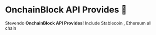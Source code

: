 # OnchainBlock API Provides 📜

Stevendo **OnchainBlock API Provides**! Include Stablecoin , Ethereum all chain